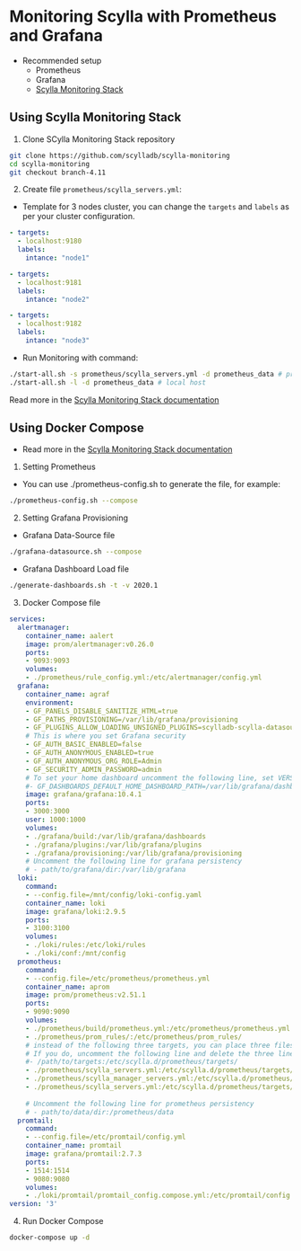 # Monitoring Scylla with Prometheus and Grafana

- Recommended setup
  - Prometheus
  - Grafana
  - [Scylla Monitoring Stack](https://github.com/scylladb/scylla-monitoring)

## Using Scylla Monitoring Stack

1. Clone SCylla Monitoring Stack repository

```bash
git clone https://github.com/scylladb/scylla-monitoring
cd scylla-monitoring
git checkout branch-4.11
```

2. Create file `prometheus/scylla_servers.yml`:

- Template for 3 nodes cluster, you can change the `targets` and `labels` as per your cluster configuration.

```yml
- targets:
  - localhost:9180
  labels:
    intance: "node1"

- targets:
  - localhost:9181
  labels:
    intance: "node2"

- targets:
  - localhost:9182
  labels:
    intance: "node3"
```

- Run Monitoring with command:

```bash
./start-all.sh -s prometheus/scylla_servers.yml -d prometheus_data # production
./start-all.sh -l -d prometheus_data # local host
```

Read more in the [Scylla Monitoring Stack documentation](https://monitoring.docs.scylladb.com/stable/install/monitoring-stack.html)

## Using Docker Compose

- Read more in the [Scylla Monitoring Stack documentation](https://monitoring.docs.scylladb.com/stable/install/docker-compose.html)

1. Setting Prometheus

- You can use ./prometheus-config.sh to generate the file, for example:

```bash
./prometheus-config.sh --compose
```

2. Setting Grafana Provisioning

- Grafana Data-Source file

```bash
./grafana-datasource.sh --compose
```

- Grafana Dashboard Load file

```bash
./generate-dashboards.sh -t -v 2020.1
```

3. Docker Compose file

```yml
services:
  alertmanager:
    container_name: aalert
    image: prom/alertmanager:v0.26.0
    ports:
    - 9093:9093
    volumes:
    - ./prometheus/rule_config.yml:/etc/alertmanager/config.yml
  grafana:
    container_name: agraf
    environment:
    - GF_PANELS_DISABLE_SANITIZE_HTML=true
    - GF_PATHS_PROVISIONING=/var/lib/grafana/provisioning
    - GF_PLUGINS_ALLOW_LOADING_UNSIGNED_PLUGINS=scylladb-scylla-datasource
    # This is where you set Grafana security
    - GF_AUTH_BASIC_ENABLED=false
    - GF_AUTH_ANONYMOUS_ENABLED=true
    - GF_AUTH_ANONYMOUS_ORG_ROLE=Admin
    - GF_SECURITY_ADMIN_PASSWORD=admin
    # To set your home dashboard uncomment the following line, set VERSION to be your current version
    #- GF_DASHBOARDS_DEFAULT_HOME_DASHBOARD_PATH=/var/lib/grafana/dashboards/ver_VERSION/scylla-overview.VERSION.json
    image: grafana/grafana:10.4.1
    ports:
    - 3000:3000
    user: 1000:1000
    volumes:
    - ./grafana/build:/var/lib/grafana/dashboards
    - ./grafana/plugins:/var/lib/grafana/plugins
    - ./grafana/provisioning:/var/lib/grafana/provisioning
    # Uncomment the following line for grafana persistency
    # - path/to/grafana/dir:/var/lib/grafana
  loki:
    command:
    - --config.file=/mnt/config/loki-config.yaml
    container_name: loki
    image: grafana/loki:2.9.5
    ports:
    - 3100:3100
    volumes:
    - ./loki/rules:/etc/loki/rules
    - ./loki/conf:/mnt/config
  promotheus:
    command:
    - --config.file=/etc/prometheus/prometheus.yml
    container_name: aprom
    image: prom/prometheus:v2.51.1
    ports:
    - 9090:9090
    volumes:
    - ./prometheus/build/prometheus.yml:/etc/prometheus/prometheus.yml
    - ./prometheus/prom_rules/:/etc/prometheus/prom_rules/
    # instead of the following three targets, you can place three files under one directory and mount that directory
    # If you do, uncomment the following line and delete the three lines afterwards
    #- /path/to/targets:/etc/scylla.d/prometheus/targets/
    - ./prometheus/scylla_servers.yml:/etc/scylla.d/prometheus/targets/scylla_servers.yml
    - ./prometheus/scylla_manager_servers.yml:/etc/scylla.d/prometheus/targets/scylla_manager_servers.yml
    - ./prometheus/scylla_servers.yml:/etc/scylla.d/prometheus/targets/node_exporter_servers.yml
    
    # Uncomment the following line for prometheus persistency 
    # - path/to/data/dir:/prometheus/data
  promtail:
    command:
    - --config.file=/etc/promtail/config.yml
    container_name: promtail
    image: grafana/promtail:2.7.3
    ports:
    - 1514:1514
    - 9080:9080
    volumes:
    - ./loki/promtail/promtail_config.compose.yml:/etc/promtail/config.yml
version: '3'
```

4. Run Docker Compose

```bash
docker-compose up -d
```
